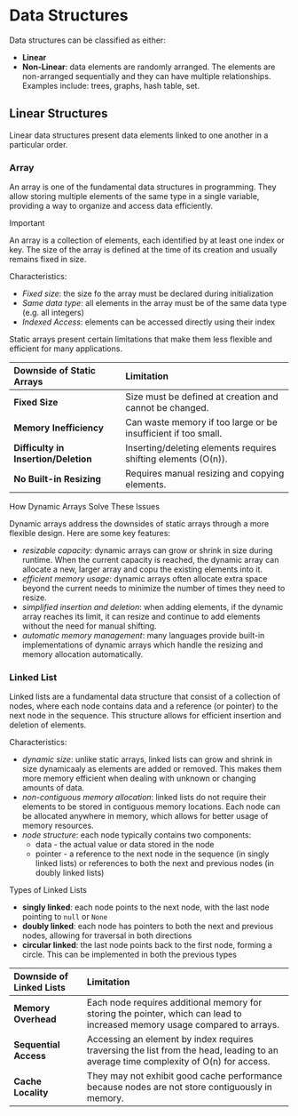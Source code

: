 # Data Structures

Data structures can be classified as either:

- **Linear**
- **Non-Linear**: data elements are randomly arranged. The elements are non-arranged sequentially and they can have multiple relationships. Examples include: trees, graphs, hash table, set. 

## Linear Structures

Linear data structures present data elements linked to one another in a particular order.

### Array

An array is one of the fundamental data structures in programming. They allow storing multiple elements of the same type in a single variable, providing a way to organize and access data efficiently.

> [!IMPORTANT]
> An array is a collection of elements, each identified by at least one index or key. The size of the array is defined at the time of its creation and usually remains fixed in size.

Characteristics:
- _Fixed size_: the size fo the array must be declared during initialization
- _Same data type_: all elements in the array must be of the same data type (e.g. all integers)
- _Indexed Access_: elements can be accessed directly using their index

Static arrays present certain limitations that make them less flexible and efficient for many applications.

| **Downside of Static Arrays**        | **Limitation**                                                | 
|:-------------------------------------|:--------------------------------------------------------------|
| **Fixed Size**                       | Size must be defined at creation and cannot be changed.       |
| **Memory Inefficiency**              | Can waste memory if too large or be insufficient if too small.|
| **Difficulty in Insertion/Deletion** | Inserting/deleting elements requires shifting elements (O(n)).|
| **No Built-in Resizing**             | Requires manual resizing and copying elements.                |

How Dynamic Arrays Solve These Issues

Dynamic arrays address the downsides of static arrays through a more flexible design. Here are some key features:
- _resizable capacity_: dynamic arrays can grow or shrink in size during runtime. When the current capacity is reached, the dynamic array can allocate a new, larger array and copu the existing elements into it.
- _efficient memory usage_: dynamic arrays often allocate extra space beyond the current needs to minimize the number of times they need to resize.
- _simplified insertion and deletion_: when adding elements, if the dynamic array reaches its limit, it can resize and continue to add elements without the need for manual shifting.
- _automatic memory management_: many languages provide built-in implementations of dynamic arrays which handle the resizing and memory allocation automatically.

### Linked List

Linked lists are a fundamental data structure that consist of a collection of nodes, where each node contains data and a reference (or pointer) to the next node in the sequence. This structure allows for efficient insertion and deletion of elements.

Characteristics:
- _dynamic size_: unlike static arrays, linked lists can grow and shrink in size dynamicaaly as elements are added or removed. This makes them more memory efficient when dealing with unknown or changing amounts of data.
- _non-contiguous memory allocation_: linked lists do not require their elements to be stored in contiguous memory locations. Each node can be allocated anywhere in memory, which allows for better usage of memory resources.
- _node structure_: each node typically contains two components:
    - data - the actual value or data stored in the node
    - pointer - a reference to the next node in the sequence (in singly linked lists) or references to both the next and previous nodes (in doubly linked lists)

Types of Linked Lists
- __singly linked__: each node points to the next node, with the last node pointing to `null` or `None`
- __doubly linked__: each node has pointers to both the next and previous nodes, allowing for traversal in both directions
- __circular linked__: the last node points back to the first node, forming a circle. This can be implemented in both the previous types

| **Downside of Linked Lists** | **Limitation**                                                                                                                     | 
|:-----------------------------|:-----------------------------------------------------------------------------------------------------------------------------------|
| **Memory Overhead**          | Each node requires additional memory for storing the pointer, which can lead to increased memory usage compared to arrays.         |
| **Sequential Access**        | Accessing an element by index requires traversing the list from the head, leading to an average time complexity of O(n) for access.|
| **Cache Locality**           | They may not exhibit good cache performance because nodes are not store contiguously in memory.                                    |   